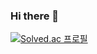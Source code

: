 ### Hi there 👋

[![Solved.ac
프로필](http://mazassumnida.wtf/api/v2/generate_badge?boj={handle})](https://solved.ac/{handle})

<!--
**afteiuk/afteiuk** is a ✨ _special_ ✨ repository because its `README.md` (this file) appears on your GitHub profile.

Here are some ideas to get you started:

- 🔭 I’m currently working on ...
- 🌱 I’m currently learning ...
- 👯 I’m looking to collaborate on ...
- 🤔 I’m looking for help with ...
- 💬 Ask me about ...
- 📫 How to reach me: ...
- 😄 Pronouns: ...
- ⚡ Fun fact: ...
-->
